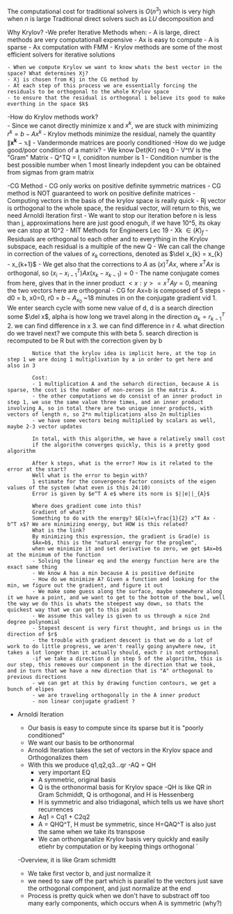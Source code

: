 The computational cost for traditional solvers is $O(n^3)$ which is very high when $n$ is large
Traditional direct solvers such as $LU$ decomposition and 

Why Krylov?
-We prefer Iterative Methods when: 
    - A is large, direct methods are very computationall expensive
    - Ax is easy to compute
    - A is sparse
    - Ax computation with FMM 
    - Krylov methods are some of the most efficient solvers for iterative solutions

    - When we compute Krylov we want to know whats the best vector in the space? What determines Xj? 
    - Xj is chosen from Kj in the CG method by 
    - At each step of this process we are essentially forcing the residuals to be orthogonal to the whole Krylov space 
    - to ensure that the residual is orthogonal i believe its good to make everthing in the space $k$ 

-How do Krylov methods work?    
    - Since we canot directly minimize x and $x^k$, we are stuck with minimizing $r^k = b-Ax^k$
    - Krylov methods minimize the residual, namely the quantity $\| \mathbf{x^k} - \mathbb{x} \|$
    - Vandermonde matrices are poorly conditioned 
        -How do we judge good/poor condition of a matrix? 
        - We know Det(Kr) neq 0 
        - V^tV is the "Gram" Matrix 
        - Q^TQ = I, coniditon number is 1 
        - Condition number is the best possible number when 1 most linearly indepdent you can be obtained from sigmas from gram matrix

-CG Method 
    - CG only works on positive definite symmetric matrices 
    - CG method is NOT guaranteed to work on positive definite matrices 
    - Computing vectors in the basis of the krylov space is really quick 
    - Rj vector is orthogonal to the whole space, the residual vector, will return to this, we need Arnoldi Iteration first 
    - We want to stop our iteration before n is less than j, approximations here are just good enoguh, if we have 10^5, its okay we can stop at 10^2 
    - MIT Methods for Engineers Lec 19 
        - Xk $\in \mathcal(K)_{f}$
        - Residuals are orthogonal to each other and to everything in the Krylov subspace, each residual is a multiple of the new Q 
        - We can call the change in correction of the values of $x_{k}$ corrections, denoted as $\del x_{k} = x_{k} - x_{k+1}$
        - We get also that the corrections to $A$ as $(x_{})^T A x$, where $x^T A x$ is orthogonal, so $(x_{i}-x_{i-1}^T)Ax(x_{k}-x_{k-1}) = 0$
            - The name conjugate comes from here, gives that in the inner product $<x:y> = x^TAy = 0$, meaning the two vectors here are orthogonal
        - CG for Ax=b is composed of 5 steps 
            - d0 = b, x0=0, r0 = $b-A_{x_{0}}$
            ~18 minutes in on the conjugate gradient vid 
            1. We enter search cycle with some new value of d, d is a search direction some $\del x$, alpha is how long we travel along in the direction
                $\alpha_{k} = r_{k-1}^T$ 
            2. we can find difference in x 
            3. we can find difference in r 
            4. what direction do we travel next? we compute this with beta 
            5. search direction is recomputed to be R but with the correction given by b 

            Notice that the krylov idea is implicit here, at the top in step 1 we are doing 1 multiplivation by a in order to get here and also in 3 

            Cost: 
            - 1 multiplication A and the seharch direction, because A is sparse, the cost is the number of non-zeroes in the matrix A. 
            - the other computations we do consist of an inner product in step 1, we use the same value three times, and an inner product involving A, so in total there are two unique inner products, with vectors of length n, so 2*n multiplications also 2n multiplies 
            - we have some vectors being multiplied by scalars as well, maybe 2-3 vector updates 

            In total, with this algorithm, we have a relatively small cost 
            if the algorithm converges quickly, this is a pretty good algorithm 

            After k steps, what is the error? How is it related to the error at the start? 
            Well what is the error to begin with? 
            1 estimate for the convergence factor consists of the eigen values of the system (what even is this 24:10)
            Error is given by $e^T A e$ where its norm is $||e||_{A}$

            Where does gradient come into this? 
            Gradient of what?
            Something to do with the energy? $E(x)=\frac{1}{2} x^T Ax - b^T x$? We are minimizing energy, but HOW is this related? 
            What is the link? 
            By minimizing this expression, the gradient is Grad(e) is 
            $Ax=b$, this is the "natural energy for the proglem",
            when we minimize it and set derivative to zero, we get $Ax=b$ at the minimum of the function
            - Solving the linear eq and the energy function here are the exact same thing 
            - We know A has a min because A is positive definite 
            - How do we minimize A? Given a function and looking for the min, we figure out the gradient, and figure it out 
            - We make some guess along the surface, maybe somewhere along it we have a point, and we want to get to the bottom of the bowl, well the way we do this is whats the steepest way down, so thats the quickest way that we can get to this point 
            - We assume this valley is given to us through a nice 2nd degree polynomial 
            - Stepest descent is very first thought, and brings us in the direction of $r$  
            - the trouble with gradient descent is that we do a lot of work to do little progress, we aren't really going anywhere new, it takes a lot longer than it actually should, each r is not orthogonal 
            -if we take a direction d in step 5 of the algorithm, this is our step, this removes our component in the direction that we took, and in turn that we have a new direction that is "A" orthogonal to previous directions 
            - we can get at this by drawing function contours, we get a bunch of elipes 
            - we are traveling orthogonally in the A inner product
            - non linear conjugate gradient ? 

            

- Arnoldi Iteration
    - Our basis is easy to compute since its sparse but it is "poorly conditioned"
    - We want our basis to be orthonormal
    - Arnoldi Iteration takes the set of vectors in the Krylov space and Orthogonalizes them 
    - With this we produce q1,q2,q3...qr 
    -AQ = QH 
        - very important EQ 
        - A symmetric, original basis
        - Q is the orthonormal basis for Krylov space
        -QH is like QR in Gram Schmiddt, Q is orthogonal, and H is Hessenberg
        - H is symmetric and also tridiagonal, which tells us we have short recurrences 
        - Aq1 = Cq1 + C2q2
        - A = QHQ^T, H must be symmetric, since H=QAQ^T is also just the same when we take its transpose 
        - We can orthonganalize Krylov basis very quickly and easily etiehr by computation or by keeping things orthogonal `

    -Overview, it is like Gram schmidtt 
    - We take first vector b, and just normalize it 
    - we need to saw off the part which is parallel to the vectors just save the orthogonal component, and just normalize at the end 
    - Process is pretty quick when we don't have to substract off too many early components, which occurs when A is symmetric (why?)
